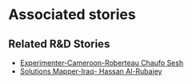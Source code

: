 # Associated stories

<!-- !!DO NOT REMOVE!! start autogenerated hyperlinks -->
## Related R&D Stories
- [Experimenter\-Cameroon\-Roberteau Chaufo Sesh](/RnD-Archive/stories/?doc=Roberteau%20Cameroon_LQ-en-US)
- [Solutions Mapper\-Iraq\- Hassan Al\-Rubaiey](/RnD-Archive/stories/?doc=Hasan_edited-en-US)
<!-- !!DO NOT REMOVE!! end autogenerated hyperlinks -->